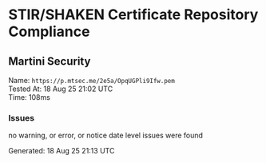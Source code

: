 # STIR/SHAKEN Certificate Repository Compliance

## Martini Security

Name: `https://p.mtsec.me/2e5a/OpqUGPli9Ifw.pem`\
Tested At: 18 Aug 25 21:02 UTC\
Time: 108ms

### Issues

no warning, or error, or notice date level issues were found

Generated: 18 Aug 25 21:13 UTC